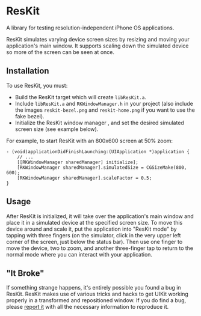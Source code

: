 # ResKit
A library for testing resolution-independent iPhone OS applications.

ResKit simulates varying device screen sizes by resizing and moving your application's main window. It supports scaling down the simulated device so more of the screen can be seen at once.

## Installation
To use ResKit, you must:

- Build the ResKit target which will create `libResKit.a`.
- Include `libResKit.a` and `RKWindowManager.h` in your project (also include the images `reskit-bezel.png` and `reskit-home.png` if you want to use the fake bezel).
- Initialize the ResKit window manager , and set the desired simulated screen size (see example below).

For example, to start ResKit with an 800x600 screen at 50% zoom:

    - (void)applicationDidFinishLaunching:(UIApplication *)application {
	    // ...
        [[RKWindowManager sharedManager] initialize];
        [RKWindowManager sharedManager].simulatedSize = CGSizeMake(800, 600);
        [RKWindowManager sharedManager].scaleFactor = 0.5;
    }

## Usage
After ResKit is initialized, it will take over the application's main window and place it in a simulated device at the specified screen size. To move this device around and scale it, put the application into "ResKit mode" by tapping with three fingers (on the simulator, click in the very upper left corner of the screen, just below the status bar). Then use one finger to move the device, two to zoom, and another three-finger tap to return to the normal mode where you can interact with your application.

## "It Broke"
If something strange happens, it's entirely possible you found a bug in ResKit. ResKit makes use of various tricks and hacks to get UIKit working properly in a transformed and repositioned window. If you do find a bug, please [report it](http://github.com/jtbandes/reskit/issues) with all the necessary information to reproduce it.
